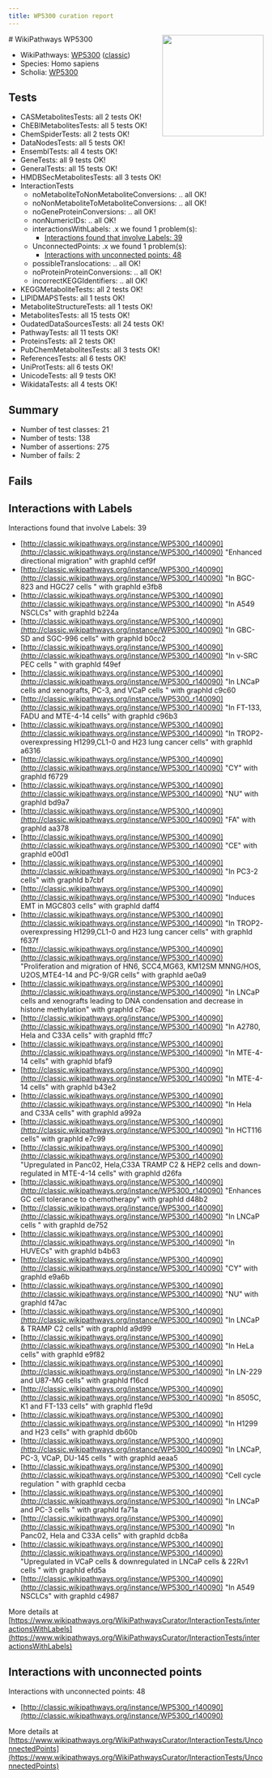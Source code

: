 ```yaml
---
title: WP5300 curation report
---
```


<img style="float: right; width: 200px" src="https://upload.wikimedia.org/wikipedia/commons/thumb/8/83/Wplogo_with_text_500.png/640px-Wplogo_with_text_500.png" />
# WikiPathways WP5300

* WikiPathways: [WP5300](https://wikipathways.org/pathways/WP5300) ([classic](https://classic.wikipathways.org/instance/WP5300))
* Species: Homo sapiens
* Scholia: [WP5300](https://scholia.toolforge.org/wikipathways/WP5300)
## Tests
* CASMetabolitesTests: all 2 tests OK!
* ChEBIMetabolitesTests: all 5 tests OK!
* ChemSpiderTests: all 2 tests OK!
* DataNodesTests: all 5 tests OK!
* EnsemblTests: all 4 tests OK!
* GeneTests: all 9 tests OK!
* GeneralTests: all 15 tests OK!
* HMDBSecMetabolitesTests: all 3 tests OK!
* InteractionTests
    * noMetaboliteToNonMetaboliteConversions: .. all OK!
    * noNonMetaboliteToMetaboliteConversions: .. all OK!
    * noGeneProteinConversions: .. all OK!
    * nonNumericIDs: .. all OK!
    * interactionsWithLabels: .x we found 1 problem(s):
        * [Interactions found that involve Labels: 39](#fe97a8ff)
    * UnconnectedPoints: .x we found 1 problem(s):
        * [Interactions with unconnected points: 48](#7f1d40dc)
    * possibleTranslocations: .. all OK!
    * noProteinProteinConversions: .. all OK!
    * incorrectKEGGIdentifiers: .. all OK!
* KEGGMetaboliteTests: all 2 tests OK!
* LIPIDMAPSTests: all 1 tests OK!
* MetaboliteStructureTests: all 1 tests OK!
* MetabolitesTests: all 15 tests OK!
* OudatedDataSourcesTests: all 24 tests OK!
* PathwayTests: all 11 tests OK!
* ProteinsTests: all 2 tests OK!
* PubChemMetabolitesTests: all 3 tests OK!
* ReferencesTests: all 6 tests OK!
* UniProtTests: all 6 tests OK!
* UnicodeTests: all 9 tests OK!
* WikidataTests: all 4 tests OK!


## Summary

* Number of test classes: 21
* Number of tests: 138
* Number of assertions: 275
* Number of fails: 2

## Fails

<a name="fe97a8ff" />

## Interactions with Labels

Interactions found that involve Labels: 39

* [http://classic.wikipathways.org/instance/WP5300_r140090](http://classic.wikipathways.org/instance/WP5300_r140090) "Enhanced
directional
migration" with graphId cef9f
* [http://classic.wikipathways.org/instance/WP5300_r140090](http://classic.wikipathways.org/instance/WP5300_r140090) "In BGC-823 and
HGC27 cells " with graphId e3fb8
* [http://classic.wikipathways.org/instance/WP5300_r140090](http://classic.wikipathways.org/instance/WP5300_r140090) "In A549
NSCLCs" with graphId b224a
* [http://classic.wikipathways.org/instance/WP5300_r140090](http://classic.wikipathways.org/instance/WP5300_r140090) "In GBC-SD and
SGC-996 cells" with graphId b0cc2
* [http://classic.wikipathways.org/instance/WP5300_r140090](http://classic.wikipathways.org/instance/WP5300_r140090) "In 
v-SRC PEC
cells 
" with graphId f49ef
* [http://classic.wikipathways.org/instance/WP5300_r140090](http://classic.wikipathways.org/instance/WP5300_r140090) "In LNCaP cells 
and xenografts,
PC-3, and
VCaP cells
" with graphId c9c60
* [http://classic.wikipathways.org/instance/WP5300_r140090](http://classic.wikipathways.org/instance/WP5300_r140090) "In FT-133,
FADU and
MTE-4-14 
cells" with graphId c96b3
* [http://classic.wikipathways.org/instance/WP5300_r140090](http://classic.wikipathways.org/instance/WP5300_r140090) "In TROP2-
overexpressing
H1299,CL1-0
and H23 lung
cancer cells" with graphId a6316
* [http://classic.wikipathways.org/instance/WP5300_r140090](http://classic.wikipathways.org/instance/WP5300_r140090) "CY" with graphId f6729
* [http://classic.wikipathways.org/instance/WP5300_r140090](http://classic.wikipathways.org/instance/WP5300_r140090) "NU" with graphId bd9a7
* [http://classic.wikipathways.org/instance/WP5300_r140090](http://classic.wikipathways.org/instance/WP5300_r140090) "FA" with graphId aa378
* [http://classic.wikipathways.org/instance/WP5300_r140090](http://classic.wikipathways.org/instance/WP5300_r140090) "CE" with graphId e00d1
* [http://classic.wikipathways.org/instance/WP5300_r140090](http://classic.wikipathways.org/instance/WP5300_r140090) "In
PC3-2
cells" with graphId b7cbf
* [http://classic.wikipathways.org/instance/WP5300_r140090](http://classic.wikipathways.org/instance/WP5300_r140090) "Induces EMT
in MGC803
cells" with graphId daff4
* [http://classic.wikipathways.org/instance/WP5300_r140090](http://classic.wikipathways.org/instance/WP5300_r140090) "In TROP2-
overexpressing
H1299,CL1-0
and H23 lung
cancer cells" with graphId f637f
* [http://classic.wikipathways.org/instance/WP5300_r140090](http://classic.wikipathways.org/instance/WP5300_r140090) "Proliferation and migration
of HN6, SCC4,MG63, KM12SM
MNNG/HOS, U2OS,MTE4-14 and
PC-9/GR cells" with graphId ae0a9
* [http://classic.wikipathways.org/instance/WP5300_r140090](http://classic.wikipathways.org/instance/WP5300_r140090) "In LNCaP cells 
and xenografts
leading to
DNA condensation
and decrease in
histone methylation" with graphId c76ac
* [http://classic.wikipathways.org/instance/WP5300_r140090](http://classic.wikipathways.org/instance/WP5300_r140090) "In
A2780,
Hela and C33A
cells" with graphId fffc7
* [http://classic.wikipathways.org/instance/WP5300_r140090](http://classic.wikipathways.org/instance/WP5300_r140090) "In MTE-4-14 cells" with graphId bfaf9
* [http://classic.wikipathways.org/instance/WP5300_r140090](http://classic.wikipathways.org/instance/WP5300_r140090) "In
MTE-4-14 
cells" with graphId b43e2
* [http://classic.wikipathways.org/instance/WP5300_r140090](http://classic.wikipathways.org/instance/WP5300_r140090) "In
Hela
and
C33A
cells" with graphId a992a
* [http://classic.wikipathways.org/instance/WP5300_r140090](http://classic.wikipathways.org/instance/WP5300_r140090) "In
HCT116
cells" with graphId e7c99
* [http://classic.wikipathways.org/instance/WP5300_r140090](http://classic.wikipathways.org/instance/WP5300_r140090) "Upregulated
in Panc02, 
Hela,C33A
TRAMP C2 &
HEP2 cells and
down-regulated
in MTE-4-14 cells" with graphId d26fa
* [http://classic.wikipathways.org/instance/WP5300_r140090](http://classic.wikipathways.org/instance/WP5300_r140090) "Enhances
GC cell 
tolerance to
chemotherapy" with graphId d48b2
* [http://classic.wikipathways.org/instance/WP5300_r140090](http://classic.wikipathways.org/instance/WP5300_r140090) "In LNCaP
cells 
" with graphId de752
* [http://classic.wikipathways.org/instance/WP5300_r140090](http://classic.wikipathways.org/instance/WP5300_r140090) "In
HUVECs" with graphId b4b63
* [http://classic.wikipathways.org/instance/WP5300_r140090](http://classic.wikipathways.org/instance/WP5300_r140090) "CY" with graphId e9a6b
* [http://classic.wikipathways.org/instance/WP5300_r140090](http://classic.wikipathways.org/instance/WP5300_r140090) "NU" with graphId f47ac
* [http://classic.wikipathways.org/instance/WP5300_r140090](http://classic.wikipathways.org/instance/WP5300_r140090) "In LNCaP &
TRAMP C2 
cells" with graphId a9d99
* [http://classic.wikipathways.org/instance/WP5300_r140090](http://classic.wikipathways.org/instance/WP5300_r140090) "In
HeLa
cells" with graphId e9f82
* [http://classic.wikipathways.org/instance/WP5300_r140090](http://classic.wikipathways.org/instance/WP5300_r140090) "In 
LN-229
and 
U87-MG
cells" with graphId f16cd
* [http://classic.wikipathways.org/instance/WP5300_r140090](http://classic.wikipathways.org/instance/WP5300_r140090) "In 8505C,
K1 and
FT-133 
cells" with graphId f1e9d
* [http://classic.wikipathways.org/instance/WP5300_r140090](http://classic.wikipathways.org/instance/WP5300_r140090) "In
H1299 and
H23 cells" with graphId db60b
* [http://classic.wikipathways.org/instance/WP5300_r140090](http://classic.wikipathways.org/instance/WP5300_r140090) "In
LNCaP,
PC-3,
VCaP,
DU-145
cells
" with graphId aeaa5
* [http://classic.wikipathways.org/instance/WP5300_r140090](http://classic.wikipathways.org/instance/WP5300_r140090) "Cell cycle
regulation
" with graphId cecba
* [http://classic.wikipathways.org/instance/WP5300_r140090](http://classic.wikipathways.org/instance/WP5300_r140090) "In
LNCaP
and
PC-3
cells " with graphId fa71a
* [http://classic.wikipathways.org/instance/WP5300_r140090](http://classic.wikipathways.org/instance/WP5300_r140090) "In
Panc02, 
Hela and 
C33A
cells" with graphId dcb8a
* [http://classic.wikipathways.org/instance/WP5300_r140090](http://classic.wikipathways.org/instance/WP5300_r140090) "Upregulated
in VCaP cells &
downregulated
in LNCaP cells
& 22Rv1 cells " with graphId efd5a
* [http://classic.wikipathways.org/instance/WP5300_r140090](http://classic.wikipathways.org/instance/WP5300_r140090) "In A549
NSCLCs" with graphId c4987


More details at [https://www.wikipathways.org/WikiPathwaysCurator/InteractionTests/interactionsWithLabels](https://www.wikipathways.org/WikiPathwaysCurator/InteractionTests/interactionsWithLabels)

<a name="7f1d40dc" />

## Interactions with unconnected points

Interactions with unconnected points: 48

* [http://classic.wikipathways.org/instance/WP5300_r140090](http://classic.wikipathways.org/instance/WP5300_r140090)


More details at [https://www.wikipathways.org/WikiPathwaysCurator/InteractionTests/UnconnectedPoints](https://www.wikipathways.org/WikiPathwaysCurator/InteractionTests/UnconnectedPoints)

